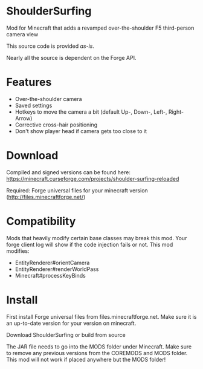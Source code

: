 ShoulderSurfing
===============

Mod for Minecraft that adds a revamped over-the-shoulder F5 third-person camera view

This source code is provided _as-is_.

Nearly all the source is dependent on the Forge API.

Features
========

* Over-the-shoulder camera
* Saved settings
* Hotkeys to move the camera a bit (default Up-, Down-, Left-, Right-Arrow)
* Corrective cross-hair positioning
* Don't show player head if camera gets too close to it

Download
========
Compiled and signed versions can be found here:
https://minecraft.curseforge.com/projects/shoulder-surfing-reloaded

Required: Forge universal files for your minecraft version (http://files.minecraftforge.net/)

Compatibility
=============
Mods that heavily modify certain base classes may break this mod. Your forge client log will show if the code injection fails or not.
This mod modifies:
* EntityRenderer#orientCamera
* EntityRenderer#renderWorldPass
* Minecraft#processKeyBinds

Install
=======
First install Forge universal files from files.minecraftforge.net. Make sure it is an up-to-date version for your version on minecraft.

Download ShoulderSurfing or build from source

The JAR file needs to go into the MODS folder under Minecraft. Make sure to remove any previous versions from the COREMODS and MODS folder. This mod will not work if placed anywhere but the MODS folder!
